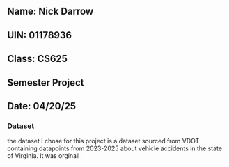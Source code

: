 ## Name: Nick Darrow
## UIN: 01178936
## Class: CS625
## Semester Project
## Date: 04/20/25

### Dataset
the dataset I chose for this project is a dataset sourced from VDOT containing datapoints from 2023-2025 about vehicle accidents in the state of Virginia. 
it was orginall
